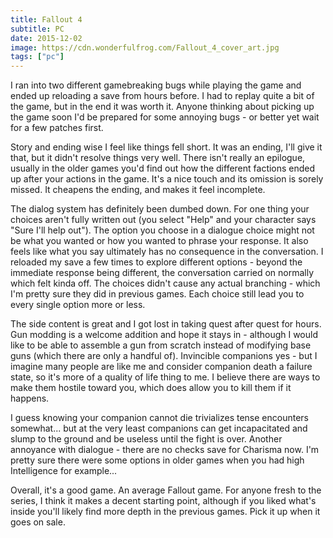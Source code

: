 ```yaml
---
title: Fallout 4
subtitle: PC
date: 2015-12-02
image: https://cdn.wonderfulfrog.com/Fallout_4_cover_art.jpg
tags: ["pc"]
---
```


I ran into two different gamebreaking bugs while playing the game and ended up reloading a save from hours before. I had to replay quite a bit of the game, but in the end it was worth it. Anyone thinking about picking up the game soon I'd be prepared for some annoying bugs - or better yet wait for a few patches first.

Story and ending wise I feel like things fell short. It was an ending, I'll give it that, but it didn't resolve things very well. There isn't really an epilogue, usually in the older games you'd find out how the different factions ended up after your actions in the game. It's a nice touch and its omission is sorely missed. It cheapens the ending, and makes it feel incomplete.

The dialog system has definitely been dumbed down. For one thing your choices aren't fully written out (you select "Help" and your character says "Sure I'll help out"). The option you choose in a dialogue choice might not be what you wanted or how you wanted to phrase your response. It also feels like what you say ultimately has no consequence in the conversation. I reloaded my save a few times to explore different options - beyond the immediate response being different, the conversation carried on normally which felt kinda off. The choices didn't cause any actual branching - which I'm pretty sure they did in previous games. Each choice still lead you to every single option more or less.

The side content is great and I got lost in taking quest after quest for hours. Gun modding is a welcome addition and hope it stays in - although I would like to be able to assemble a gun from scratch instead of modifying base guns (which there are only a handful of). Invincible companions yes - but I imagine many people are like me and consider companion death a failure state, so it's more of a quality of life thing to me. I believe there are ways to make them hostile toward you, which does allow you to kill them if it happens.

I guess knowing your companion cannot die trivializes tense encounters somewhat... but at the very least companions can get incapacitated and slump to the ground and be useless until the fight is over. Another annoyance with dialogue - there are no checks save for Charisma now. I'm pretty sure there were some options in older games when you had high Intelligence for example...

Overall, it's a good game. An average Fallout game. For anyone fresh to the series, I think it makes a decent starting point, although if you liked what's inside you'll likely find more depth in the previous games. Pick it up when it goes on sale.
